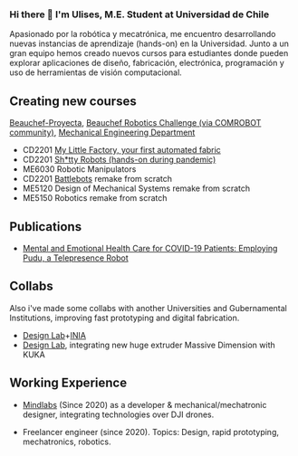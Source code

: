 ### Hi there 🐢 I'm Ulises, M.E. Student at Universidad de Chile

Apasionado por la robótica y mecatrónica, me encuentro desarrollando nuevas instancias de aprendizaje (hands-on) en la Universidad.
Junto a un gran equipo hemos creado nuevos cursos para estudiantes donde pueden explorar aplicaciones de diseño, fabricación, electrónica, programación y uso de herramientas de visión computacional.

## Creating new courses

[Beauchef-Proyecta](https://www.google.com), [Beauchef Robotics Challenge (via COMROBOT community)](https://github.com/BeauchefRoboticsChallenge), [Mechanical Engineering Department](https://dimec.uchile.cl/app/)

- CD2201 [My Little Factory, your first automated fabric](https://beauchef-proyecta.github.io/my-little-factory/)
- CD2201 [Sh\*tty Robots (hands-on during pandemic)](https://beauchef-proyecta.github.io/shitty-robots/)
- ME6030 Robotic Manipulators
- CD2201 [Battlebots](https://github.com/Battlebots-UChile) remake from scratch
- ME5120 Design of Mechanical Systems remake from scratch
- ME5150 Robotics remake from scratch

## Publications

- [Mental and Emotional Health Care for COVID-19 Patients: Employing Pudu, a Telepresence Robot](https://ieeexplore.ieee.org/document/9335026)

## Collabs
Also i've made some collabs with another Universities and Gubernamental Institutions, improving fast prototyping and digital fabrication.

- [Design Lab](https://designlab.uai.cl/)+[INIA](https://www.inia.cl/)
- [Design Lab](https://designlab.uai.cl/), integrating new huge extruder Massive Dimension with KUKA

## Working Experience

- [Mindlabs](https://www.linkedin.com/company/mindlabs-spa/about/) (Since 2020) as a developer & mechanical/mechatronic designer, integrating technologies over DJI drones.

- Freelancer engineer (since 2020). Topics: Design, rapid prototyping, mechatronics, robotics.

